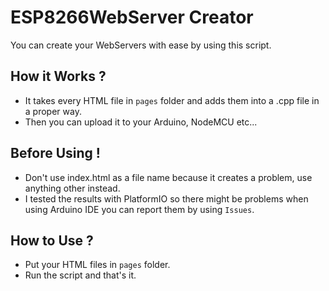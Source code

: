 # ESP8266WebServer Creator
You can create your WebServers with ease by using this script.

## How it Works ?
* It takes every HTML file in `pages` folder and adds them into a .cpp file in a proper way.
* Then you can upload it to your Arduino, NodeMCU etc...


## Before Using !
* Don't use index.html as a file name because it creates a problem, use anything other instead.
* I tested the results with PlatformIO so there might be problems when using Arduino IDE you can report them by using `Issues`.

## How to Use ?
* Put your HTML files in `pages` folder.
* Run the script and that's it.